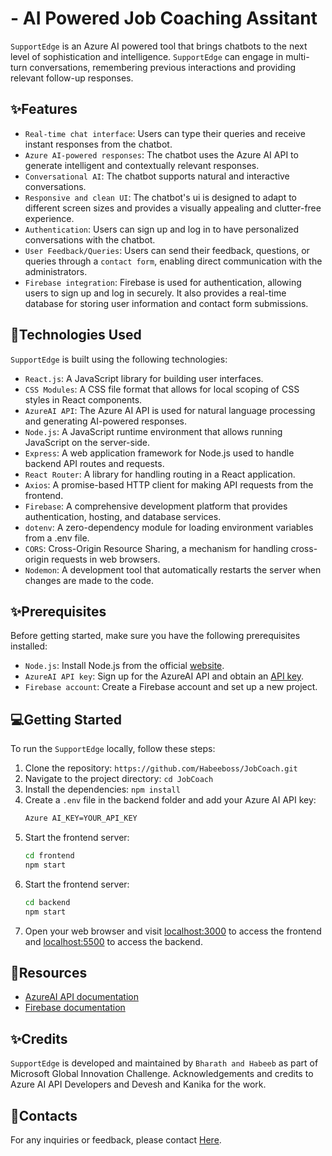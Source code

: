 #  - AI Powered Job Coaching Assitant

`SupportEdge` is an Azure AI powered tool that brings chatbots to the next level of sophistication and intelligence. `SupportEdge` can engage in multi-turn conversations, remembering previous interactions and providing relevant follow-up responses.

<!-- ## 📸Preview

### SignUp Page
<img src="./frontend/src/assets/SignUpPreview.png" alt="signup">

### LogIn Page
<img src="./frontend/src/assets/LoginPreview.png" alt="login">

### Home Page
<img src="./frontend/src/assets/HomePreview.png" alt="Home">

### ChatBot UI
<img src="./frontend/src/assets/ChatBoxPreview.png" alt="chatbot"> -->


## ✨Features

- `Real-time chat interface`: Users can type their queries and receive instant responses from the chatbot.
- `Azure AI-powered responses`: The chatbot uses the Azure AI API to generate intelligent and contextually relevant responses.
- `Conversational AI`: The chatbot supports natural and interactive conversations.
- `Responsive and clean UI`: The chatbot's ui is designed to adapt to different screen sizes and provides a visually appealing and clutter-free experience.
- `Authentication`: Users can sign up and log in to have personalized conversations with the chatbot.
- `User Feedback/Queries`: Users can send their feedback, questions, or queries through a `contact form`, enabling direct communication with the administrators.
- `Firebase integration`: Firebase is used for authentication, allowing users to sign up and log in securely. It also provides a real-time database for storing user information and contact form submissions.

## 🤖Technologies Used

`SupportEdge` is built using the following technologies:

- `React.js`: A JavaScript library for building user interfaces.
- `CSS Modules`: A CSS file format that allows for local scoping of CSS styles in React components.
- `AzureAI API`: The Azure AI API is used for natural language processing and generating AI-powered responses.
- `Node.js`: A JavaScript runtime environment that allows running JavaScript on the server-side.
- `Express`: A web application framework for Node.js used to handle backend API routes and requests.
- `React Router`: A library for handling routing in a React application.
- `Axios`: A promise-based HTTP client for making API requests from the frontend.
- `Firebase`: A comprehensive development platform that provides authentication, hosting, and database services.
- `dotenv`: A zero-dependency module for loading environment variables from a .env file.
- `CORS`: Cross-Origin Resource Sharing, a mechanism for handling cross-origin requests in web browsers.
- `Nodemon`: A development tool that automatically restarts the server when changes are made to the code.

## ✨Prerequisites

Before getting started, make sure you have the following prerequisites installed:

- `Node.js`: Install Node.js from the official [website](https://nodejs.org).
- `AzureAI API key`: Sign up for the AzureAI API and obtain an [API key](https://azure.microsoft.com/en-us/products/ai-services).
- `Firebase account`: Create a Firebase account and set up a new project.

## 💻Getting Started

To run the `SupportEdge` locally, follow these steps:

1. Clone the repository: `https://github.com/Habeeboss/JobCoach.git`
2. Navigate to the project directory: `cd JobCoach`
3. Install the dependencies: `npm install`
4. Create a `.env` file in the backend folder and add your Azure AI API key:
   ```bash
   Azure AI_KEY=YOUR_API_KEY
   ```
5. Start the frontend server:
   ```bash
   cd frontend
   npm start
   ```
6. Start the frontend server:
   ```bash
   cd backend
   npm start
   ```
7. Open your web browser and visit [localhost:3000](http://localhost:3000) to access the frontend and [localhost:5500](http://localhost:5500) to access the backend.

## 📑Resources

- [AzureAI API documentation](https://learn.microsoft.com/en-us/azure/ai-services/reference/rest-api-resources)
- [Firebase documentation](https://firebase.google.com/docs)

## ✨Credits

`SupportEdge` is developed and maintained by `Bharath and Habeeb` as part of Microsoft Global Innovation Challenge. Acknowledgements and credits to Azure AI API Developers and Devesh and Kanika for the work.

## 📧Contacts

For any inquiries or feedback, please contact [Here](mailto:bharathkumarsampath.me@gmail.com).
